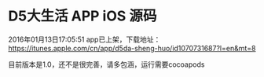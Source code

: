# D5大生活 APP iOS 源码

2016年01月13日17:05:51
app已上架，下载地址：https://itunes.apple.com/cn/app/d5da-sheng-huo/id1070731687?l=en&mt=8

目前版本是1.0，还不是很完善，请多包涵，运行需要cocoapods
